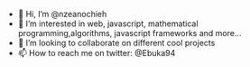 - 👋 Hi, I’m @nzeanochieh
- 👀 I’m interested in web, javascript, mathematical programming,algorithms, javascript frameworks and more...
- 💞️ I’m looking to collaborate on different cool projects 
- 📫 How to reach me on twitter: @Ebuka94

<!---
nzeanochieh/nzeanochieh is a ✨ special ✨ repository because its `README.md` (this file) appears on your GitHub profile.
You can click the Preview link to take a look at your changes.
--->
